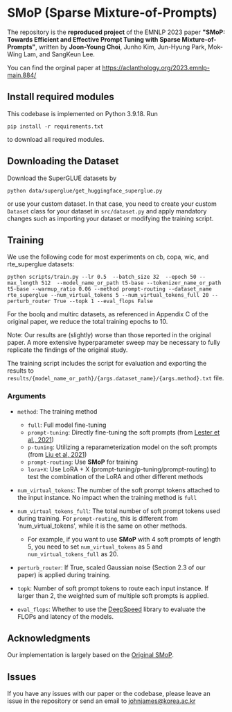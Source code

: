 # SMoP (Sparse Mixture-of-Prompts)
 
The repository is the **reproduced project** of the EMNLP 2023 paper **"SMoP: Towards Efficient and Effective Prompt Tuning with Sparse Mixture-of-Prompts"**, written by **Joon-Young Choi**, Junho Kim, Jun-Hyung Park, Mok-Wing Lam, and SangKeun Lee.

You can find the orginal paper at https://aclanthology.org/2023.emnlp-main.884/

## Install required modules 
This codebase is implemented on Python 3.9.18. 
Run 
```
pip install -r requirements.txt
```
to download all required modules.

## Downloading the Dataset
Download the SuperGLUE datasets by
```
python data/superglue/get_huggingface_superglue.py
```
or use your custom dataset. In that case, you need to create your custom `Dataset` class for your dataset in `src/dataset.py` and apply mandatory changes such as importing your dataset or modifying the training script.

## Training
We use the following code for most experiments on cb, copa, wic, and rte_superglue datasets:
```
python scripts/train.py --lr 0.5  --batch_size 32  --epoch 50 --max_length 512  --model_name_or_path t5-base --tokenizer_name_or_path t5-base --warmup_ratio 0.06 --method prompt-routing --dataset_name rte_superglue --num_virtual_tokens 5 --num_virtual_tokens_full 20 --perturb_router True --topk 1 --eval_flops False
```
For the boolq and multirc datasets, as referenced in Appendix C of the original paper, we reduce the total training epochs to 10.

Note: Our results are (slightly) worse than those reported in the original paper. A more extensive hyperparameter sweep may be necessary to fully replicate the findings of the original study.

The training script includes the script for evaluation and exporting the results to `results/{model_name_or_path}/{args.dataset_name}/{args.method}.txt` file. 

### Arguments
- `method`: The training method
  - `full`: Full model fine-tuning
  - `prompt-tuning`: Directly fine-tuning the soft prompts (from [Lester et al., 2021](https://aclanthology.org/2021.emnlp-main.243/))
  - `p-tuning`: Utilizing a reparameterization model on the soft prompts (from [Liu et al, 2021](https://arxiv.org/abs/2103.10385))
  - `prompt-routing`: Use **SMoP** for training
  - `lora+X`: Use LoRA + X (prompt-tuning/p-tuning/prompt-routing) to test the combination of the LoRA and other different methods
 
- `num_virtual_tokens`: The number of the soft prompt tokens attached to the input instance. No impact when the training method is `full`
- `num_virtual_tokens_full`: The total number of soft prompt tokens used during training. For `prompt-routing`, this is different from 'num_virtual_tokens', while it is the same on other methods.
  - For example, if you want to use **SMoP** with 4 soft prompts of length 5, you need to set `num_virtual_tokens` as 5 and `num_virtual_tokens_full` as 20.
 
- `perturb_router`: If True, scaled Gaussian noise (Section 2.3 of our paper) is applied during training.

- `topk`: Number of soft prompt tokens to route each input instance. If larger than 2, the weighted sum of multiple soft prompts is applied.

- `eval_flops`: Whether to use the [DeepSpeed](https://www.deepspeed.ai/tutorials/flops-profiler/) library to evaluate the FLOPs and latency of the models. 

## Acknowledgments
Our implementation is largely based on the [Original SMoP](https://github.com/jyjohnchoi/SMoP).

## Issues
If you have any issues with our paper or the codebase, please leave an issue in the repository or send an email to johnjames@korea.ac.kr
